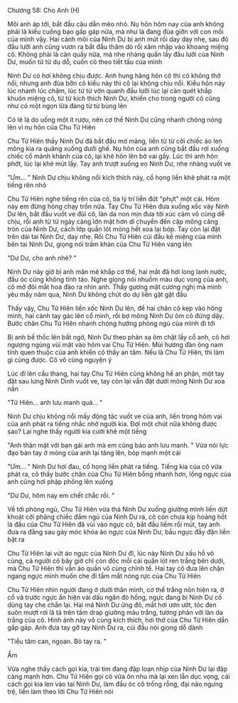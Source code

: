 




Chương 58: Cho Anh (H)


Môi anh áp tới, bắt đầu câu dẫn mèo nhỏ. Nụ hôn hôm nay của anh không phải là kiểu cuồng bạo gấp gáp nữa, mà như là đang đùa giỡn với con mồi của mình vậy. Hai cánh môi của Ninh Dư bị anh mút rồi day day nhẹ, sau đó đầu lưỡi anh cũng vươn ra bắt đầu thăm dò rồi xâm nhập vào khoang miệng cô. Không phải là càn quấy nữa, mà nhẹ nhàng quấn lấy đầu lưỡi của Ninh Dư, muốn từ từ dụ dỗ, cuốn cô theo tiết tấu của mình

Ninh Dư có hơi không chịu được. Anh hung hăng hôn cô thì cô không thở nổi, nhưng anh đùa bỡn cô kiểu này thì cô lại không chịu nổi. Kiểu hôn này lúc nhanh lúc chậm, lúc từ từ vờn quanh đầu lưỡi lúc lại càn quét khắp khuôn miệng cô, từ từ kích thích Ninh Dư, khiến cho trong người cô cũng như có một ngọn lửa đang từ từ bùng lên

Có lẽ là do uống một ít rượu, nên cơ thể Ninh Dư cũng nhanh chóng nóng lên vì nụ hôn của Chu Tử Hiên

Chu Tử Hiên thấy Ninh Dư đã bắt đầu mơ màng, liền từ từ cởi chiếc áo len mỏng kia ra quăng xuống dưới ghế. Nụ hôn của anh cũng bắt đầu rơi xuống chiếc cổ mảnh khảnh của cô, lại khẽ hôn lên bờ vai gầy. Lúc thì anh hôn phớt, lúc lại khẽ mút lấy. Tay anh trượt xuống eo Ninh Dư, nhẹ nhàng vuốt ve

"Ưm... " Ninh Dư chịu không nổi kích thích này, cổ họng liền khẽ phát ra một tiếng rên nhỏ

Chu Tử Hiên nghe tiếng rên của cô, tia lý trí liền đứt "phựt" một cái. Hôm này em đừng hòng chạy trốn nữa. Tay Chu Tử Hiên đưa xuống xốc váy Ninh Dư lên, bắt đầu vuốt ve đùi cô, làn da non mịn đưa tới xúc cảm vô cùng dễ chịu, rồi anh từ từ ngày càng lớn mật hơn di chuyển đến cặp mông căng tròn của Ninh Dư, cách lớp quần lót mỏng hết xoa lại bóp. Tay còn lại đặt trên dái tai Ninh Dư, day nhẹ. Rồi Chu Tử Hiên cúi đầu kề miệng của mình bên tai Ninh Dư, giọng nói trầm khàn của Chu Tử Hiên vang lên

"Dư Dư, cho anh nhé? "

Ninh Dư nãy giờ bị anh mân mê khắp cơ thể, hai mắt đã hơi long lanh nước, đầu óc cũng không tỉnh táo. Nghe giọng nói nhuốm màu dục vọng của anh, cô mở đôi mắt hoa đào ra nhìn anh. Thấy gương mặt cương nghị mà mình yêu mấy năm qua, Ninh Dư không chút do dự liền gật gật đầu

Thấy vậy, Chu Tử Hiên liền xốc Ninh Dư lên, để hai chân cô kẹp vào hông mình, hai cánh tay gác lên cổ mình, rồi bợ mông Ninh Dư ôm cô đứng dậy. Bước chân Chu Tử Hiên nhanh chóng hướng phòng ngủ của mình đi tới

Bị anh bế thốc lên bất ngờ, Ninh Dư theo phản xạ ôm chặt lấy cổ anh, cô hơi ngượng ngùng vùi mặt vào hõm vai Chu Tử Hiên. Mùi hương đàn ông nam tính quen thuộc của anh khiến cô thấy an tâm. Nếu là Chu Tử Hiên, thì làm gì cũng được. Cô vô cùng nguyện ý

Lúc đi lên cầu thang, hai tay Chu Tử Hiên cũng không hề an phận, một tay đặt sau lưng Ninh Dinh vuốt ve, tay còn lại vẫn đặt dưới mông Ninh Dư xoa nắn



"Tử Hiên... anh lưu manh quá... "

Ninh Dư chịu không nổi mấy động tác vuốt ve của anh, liền trong hõm vai của anh phát ra tiếng nhắc nhở người kia. Đợi một chút nữa không được sao? Lại nghe thấy người kia cười khẽ một tiếng

"Anh thân mật với bạn gái anh mà em cũng bảo anh lưu manh. " Vừa nói lực đạo bàn tay ở mông của anh lại tăng lên, bóp mạnh một cái

"Ưm... " Ninh Dư hơi đau, cổ họng liền phát ra tiếng. Tiếng kia của cô vừa phát ra, cô thấy bước chân của Chu Tử Hiên bỗng nhanh hơn, lồng ngực của anh cũng hơi phập phồng lên xuống

"Dư Dư, hôm nay em chết chắc rồi. "

Về tới phòng ngủ, Chu Tử Hiên vừa thả Ninh Dư xuống giường mình liền dứt khoát cởi phăng chiếc đầm ngủ của Ninh Dư ra, cô còn chưa kịp hoảng hốt là đầu của Chu Tử Hiên đã vùi vào ngực cô, bắt đầu liếm rồi mút, tay anh đưa ra đằng sau gảy móc khóa áo ngực của Ninh Dư, bầu ngực đầy đặn liền bật ra

Chu Tử Hiên lại vứt áo ngực của Ninh Dư đi, lúc này Ninh Dư xấu hổ vô cùng, cả người cô bây giờ chỉ còn độc mỗi cái quần lót ren trắng bên dưới, mà Chu Tử Hiên thì vẫn áo quần vô cùng chỉnh tề. Hai tay cô đưa lên chặn ngang ngực mình muốn che đi tầm mắt nóng rực của Chu Tử Hiên

Chu Tử Hiên nhìn người đang ở dưới thân mình, cơ thể trắng nõn hiện ra, ở cổ và trước ngực ẩn hiện vài dấu ngân đỏ hồng, ngực đang bị Ninh Dư cố dùng tay che chắn lại. Hai má Ninh Dư ửng đỏ, mắt hơi ươn ướt, tóc đen suôn mượt rơi lả tả trên tấm drap giường màu trắng, tương phản với làn da trắng của cô. Hình ảnh này vô cùng kích thích, hơi thở của Chu Tử Hiên dần gấp gáp. Anh đưa tay gỡ tay Ninh Dư ra, cúi đầu nói giọng dỗ dành

"Tiểu tâm can, ngoan. Bỏ tay ra. "

Ầm

Vừa nghe thấy cách gọi kia, trái tim đang đập loạn nhịp của Ninh Dư lại đập càng mạnh hơn. Chu Tử Hiên gọi cô vừa ôn nhu mà lại xen lẫn dục vọng, cái cách gọi kia len vào tai Ninh Dư, làm đầu óc cô trống rỗng, đại não ngưng trệ, liền làm theo lời Chu Tử Hiên nói




